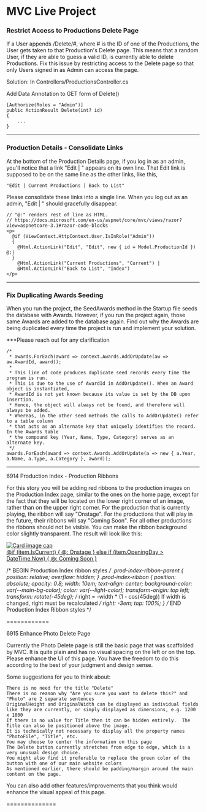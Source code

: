 # MVC Live Project

### Restrict Access to Productions Delete Page
If a User appends /Delete/#, where # is the ID of one of the Productions, the User gets taken to that Production's Delete page.  This means that a random User, if they are able to guess a valid ID, is currently able to delete Productions.  Fix this issue by restricting access to the Delete page so that only Users signed in as Admin can access the page.

Solution: 
In Controllers/ProductionsController.cs

Add Data Annotation to GET form of Delete()

```
[Authorize(Roles = "Admin")]
public ActionResult Delete(int? id)
{
	...
}
```

---

### Production Details - Consolidate Links
At the bottom of the Production Details page, if you log in as an admin, you'll notice that a link "Edit | " appears on its own line.  That Edit link is supposed to be on the same line as the other links, like this,

`"Edit | Current Productions | Back to List"`

Please consolidate these links into a single line.  When you log out as an admin, "Edit | " should gracefully disappear.
```
// "@:" renders rest of line as HTML. 
// https://docs.microsoft.com/en-us/aspnet/core/mvc/views/razor?view=aspnetcore-3.1#razor-code-blocks
<p>
  @if (ViewContext.HttpContext.User.IsInRole("Admin"))
  {
    @Html.ActionLink("Edit", "Edit", new { id = Model.ProductionId }) @:|
  }
    @Html.ActionLink("Current Productions", "Current") |
    @Html.ActionLink("Back to List", "Index")
</p>
```

---

### Fix Duplicating Awards Seeding
When you run the project, the SeedAwards method in the Startup file seeds the database with Awards.  However, if you run the project again, those same Awards are added to the database again.  Find out why the Awards are being duplicated every time the project is run and implement your solution.

\*\*\*Please reach out for any clarification
```
/* 
 * awards.ForEach(award => context.Awards.AddOrUpdate(aw => aw.AwardId, award));
 * 
 * This line of code produces duplicate seed records every time the program is run. 
 * This is due to the use of AwardId in AddOrUpdate(). When an Award object is instantiated, 
 * AwardId is not yet known because its value is set by the DB upon insertion. 
 * Hence, the object will always not be found, and therefore will always be added. 
 * Whereas, in the other seed methods the calls to AddOrUpdate() refer to a table column 
 * that acts as an alternate key that uniquely identifies the record. In the Awards table 
 * the compound key (Year, Name, Type, Category) serves as an alternate key.
 */
awards.ForEach(award => context.Awards.AddOrUpdate(a => new { a.Year, a.Name, a.Type, a.Category }, award));
```
---

6914 Production Index - Production Ribbons

For this story you will be adding red ribbons to the production images on the Production Index page, similar to the ones on the home page, except for the fact that they will be located on the lower right corner of an image, rather than on the upper right corner.  For the production that is currently playing, the ribbon will say "Onstage".  For the productions that will play in the future, their ribbons will say "Coming Soon".  For all other productions the ribbons should not be visible.  You can make the ribbon background color slightly transparent.  The result will look like this:

<div class="prod-index-ribbon-parent">
<a href="@Url.Action("Details", "Productions", new { id = item.ProductionId })">
  <img class="card-img-top production-index-img bg-black" src="@Url.Action("DisplayPhoto", "Photo", new { id = item.DefaultPhoto.PhotoId })" alt="Card image cap">
  <div class="prod-index-ribbon">
	@if (item.IsCurrent)
	{
	  @: Onstage
	}
	else if (item.OpeningDay > DateTime.Now)
	{
	  @: Coming Soon
	}
  </div>
</a>
</div>

/* BEGIN Production Index ribbon styles */
.prod-index-ribbon-parent {
    position: relative;
    overflow: hidden;
}
.prod-index-ribbon {
    position: absolute;
    opacity: 0.8;
    width: 10em;
    text-align: center;
    background-color: var(--main-bg-color);
    color: var(--light-color);
    transform-origin: top left;
    transform: rotate(-45deg);
    /* right = -width * (1 - cos(45deg))
       If width is changed, right must be recalculated */
    right: -3em;
    top: 100%;
}
/* END Production Index Ribbon styles */

============

6915 Enhance Photo Delete Page

Currently the Photo Delete page is still the basic page that was scaffolded by MVC.  It is quite plain and has no visual spacing on the left or on the top.  Please enhance the UI of this page.  You have the freedom to do this according to the best of your judgment and design sense.

Some suggestions for you to think about:

    There is no need for the title "Delete"
    There is no reason why "Are you sure you want to delete this?" and "Photo" are 2 separate sentences
    OriginalHeight and OriginalWidth can be displayed as individual fields like they are currently, or simply displayed as dimensions, e.g. 1200 x 1800
    If there is no value for Title then it can be hidden entirely.  The Title can also be positioned above the image.
    It is technically not necessary to display all the property names "PhotoFile", "Title", etc.
    You may choose to center the information on this page
    The Delete button currently stretches from edge to edge, which is a very unusual design choice.  
    You might also find it preferable to replace the green color of the button with one of our main website colors
    As mentioned earlier, there should be padding/margin around the main content on the page.

You can also add other features/improvements that you think would enhance the visual appeal of this page.

==============
